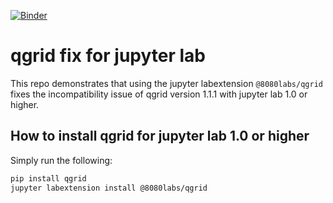 [![Binder](https://mybinder.org/badge_logo.svg)](https://mybinder.org/v2/gh/tkrabel/qgrid_jupyterlab/master?urlpath=lab/tree/qgrid_demo.ipynb)


# qgrid fix for jupyter lab

This repo demonstrates that using the jupyter labextension `@8080labs/qgrid` fixes the incompatibility issue of qgrid version 1.1.1 with jupyter lab 1.0 or higher.

## How to install qgrid for jupyter lab 1.0 or higher

Simply run the following:

```bash
pip install qgrid
jupyter labextension install @8080labs/qgrid
```


